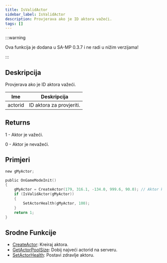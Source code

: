 ```yaml
---
title: IsValidActor
sidebar_label: IsValidActor
description: Provjerava ako je ID aktora važeći.
tags: []
---
```


:::warning

Ova funkcija je dodana u SA-MP 0.3.7 i ne radi u nižim verzijama!

:::

## Deskripcija

Provjerava ako je ID aktora važeći.

| Ime     | Deskripcija              |
| ------- | ------------------------ |
| actorid | ID aktora za provjeriti. |

## Returns

1 - Aktor je važeći.

0 - Aktor je nevažeći.

## Primjeri

```c
new gMyActor;

public OnGameModeInit()
{
    gMyActor = CreateActor(179, 316.1, -134.0, 999.6, 90.0); // Aktor kao prodavač u Ammunation-u.
    if (IsValidActor(gMyActor))
    {
        SetActorHealth(gMyActor, 100);
    }
    return 1;
}
```

## Srodne Funkcije

- [CreateActor](CreateActor): Kreiraj aktora.
- [GetActorPoolSize](GetActorPoolSize): Dobij najveći actorid na serveru.
- [SetActorHealth](SetActorHealth): Postavi zdravlje aktoru.
